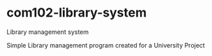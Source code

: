 # com102-library-system
Library management system 

Simple Library management program created for a University Project 
